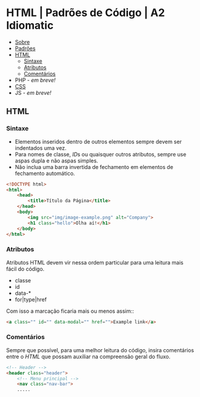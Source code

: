 # HTML | Padrões de Código | A2 Idiomatic

* [Sobre](https://github.com/a2comunicacao/A2idiomatic#sobre)
* [Padrões](https://github.com/a2comunicacao/A2idiomatic/blob/master/padroes.md#padr%C3%B5es)
* [HTML](#html)
    * [Sintaxe](#sintaxe)
    * [Atributos](#atributos)
    * [Comentários](#coment%C3%A1rios)
* PHP - _em breve!_
* [CSS](https://github.com/a2comunicacao/A2idiomatic/blob/master/css.md#css)
* JS - _em breve!_

## HTML

### Sintaxe

* Elementos inseridos dentro de outros elementos sempre devem ser indentados uma vez.
* Para nomes de classe, *ID*s ou quaisquer outros atributos, sempre use aspas dupla e não aspas simples.
* Não inclua uma barra invertida de fechamento em elementos de fechamento automático.

````html
<!DOCTYPE html>
<html>
    <head>
        <title>Título da Página</title>
    </head>
    <body>
        <img src="img/image-example.png" alt="Company">
        <h1 class="hello">Olha aí!</h1>
    </body>
</html>
````

### Atributos

Atributos HTML devem vir nessa ordem particular para uma leitura mais fácil do código.

* classe
* id
* data-*
* for|type|href

Com isso a marcação ficaria mais ou menos assim::

````html
<a class="" id="" data-modal="" href="">Example link</a>
````

### Comentários

Sempre que possível, para uma melhor leitura do código, insira comentários entre o *HTML* que possam auxiliar na compreensão geral do fluxo.

````html
<!-- Header -->
<header class="header">
    <!-- Menu principal -->
    <nav class="nav-bar">
    .....
````